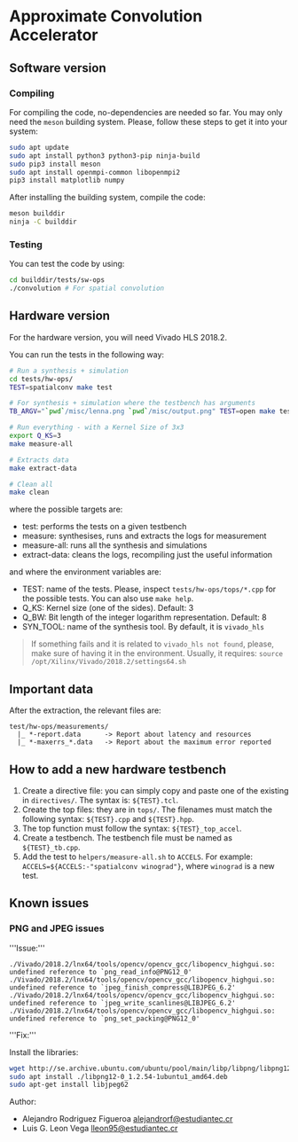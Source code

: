 # Approximate Convolution Accelerator

## Software version

### Compiling

For compiling the code, no-dependencies are needed so far. You may only need the `meson` building system. Please, follow these steps to get it into your system:

```bash
sudo apt update
sudo apt install python3 python3-pip ninja-build
sudo pip3 install meson
sudo apt install openmpi-common libopenmpi2
pip3 install matplotlib numpy
```

After installing the building system, compile the code:

```bash
meson builddir
ninja -C builddir
```

### Testing

You can test the code by using:

```bash
cd builddir/tests/sw-ops
./convolution # For spatial convolution
```

## Hardware version

For the hardware version, you will need Vivado HLS 2018.2.

You can run the tests in the following way:

```bash
# Run a synthesis + simulation
cd tests/hw-ops/
TEST=spatialconv make test

# For synthesis + simulation where the testbench has arguments
TB_ARGV="`pwd`/misc/lenna.png `pwd`/misc/output.png" TEST=open make test

# Run everything - with a Kernel Size of 3x3
export Q_KS=3
make measure-all

# Extracts data
make extract-data

# Clean all
make clean
```

where the possible targets are:

* test: performs the tests on a given testbench
* measure: synthesises, runs and extracts the logs for measurement
* measure-all: runs all the synthesis and simulations
* extract-data: cleans the logs, recompiling just the useful information

and where the environment variables are:

* TEST: name of the tests. Please, inspect `tests/hw-ops/tops/*.cpp` for the possible tests. You can also use `make help`.
* Q_KS: Kernel size (one of the sides). Default: 3
* Q_BW: Bit length of the integer logarithm representation. Default: 8
* SYN_TOOL: name of the synthesis tool. By default, it is `vivado_hls`

> If something fails and it is related to `vivado_hls not found`, please, make sure of having it in the environment. Usually, it requires:
> `source /opt/Xilinx/Vivado/2018.2/settings64.sh`

## Important data

After the extraction, the relevant files are:

```
test/hw-ops/measurements/
  |_ *-report.data      -> Report about latency and resources
  |_ *-maxerrs_*.data   -> Report about the maximum error reported
```

## How to add a new hardware testbench

1. Create a directive file: you can simply copy and paste one of the existing in `directives/`. The syntax is: `${TEST}.tcl`.
2. Create the top files: they are in `tops/`. The filenames must match the following syntax: `${TEST}.cpp` and `${TEST}.hpp`.
3. The top function must follow the syntax: `${TEST}_top_accel`.
4. Create a testbench. The testbench file must be named as `${TEST}_tb.cpp`.
5. Add the test to `helpers/measure-all.sh` to `ACCELS`. For example:
`ACCELS=${ACCELS:-"spatialconv winograd"}`, where `winograd` is a new test.

## Known issues

### PNG and JPEG issues

'''Issue:'''

```
./Vivado/2018.2/lnx64/tools/opencv/opencv_gcc/libopencv_highgui.so: undefined reference to `png_read_info@PNG12_0'
./Vivado/2018.2/lnx64/tools/opencv/opencv_gcc/libopencv_highgui.so: undefined reference to `jpeg_finish_compress@LIBJPEG_6.2'
./Vivado/2018.2/lnx64/tools/opencv/opencv_gcc/libopencv_highgui.so: undefined reference to `jpeg_write_scanlines@LIBJPEG_6.2'
./Vivado/2018.2/lnx64/tools/opencv/opencv_gcc/libopencv_highgui.so: undefined reference to `png_set_packing@PNG12_0'
```

'''Fix:'''

Install the libraries:

```bash
wget http://se.archive.ubuntu.com/ubuntu/pool/main/libp/libpng/libpng12-0_1.2.54-1ubuntu1_amd64.deb
sudo apt install ./libpng12-0_1.2.54-1ubuntu1_amd64.deb
sudo apt-get install libjpeg62
```



Author:

* Alejandro Rodriguez Figueroa <alejandrorf@estudiantec.cr>
* Luis G. Leon Vega <lleon95@estudiantec.cr>
